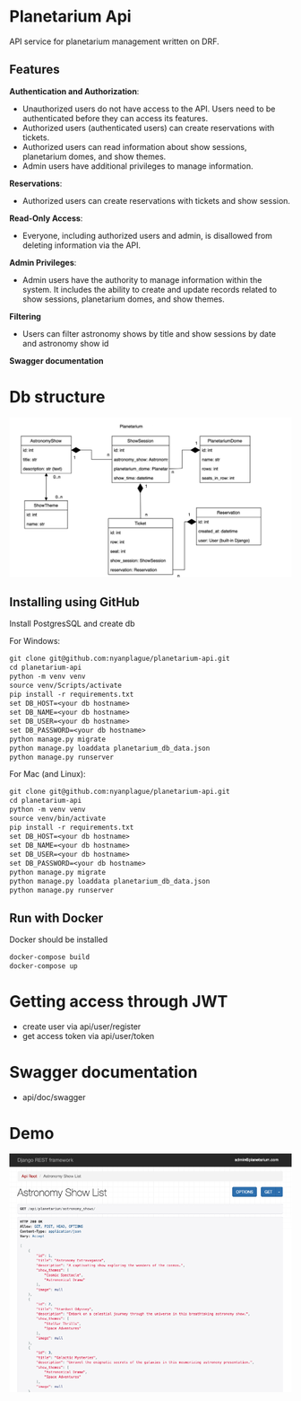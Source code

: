 # Planetarium Api

API service for planetarium management written on DRF.

## Features

**Authentication and Authorization**:

* Unauthorized users do not have access to the API. Users need to be authenticated before they can access its features.
* Authorized users (authenticated users) can create reservations with tickets.
* Authorized users can read information about show sessions, planetarium domes, and show themes.
* Admin users have additional privileges to manage information.

**Reservations**:

* Authorized users can create reservations with tickets and show session.

**Read-Only Access**:

* Everyone, including authorized users and admin, is disallowed from deleting information via the API.

**Admin Privileges**:

* Admin users have the authority to manage information within the system. It includes the ability to create and update records related to show sessions, planetarium domes, and show themes.

**Filtering**
* Users can filter astronomy shows by title and show sessions by date and astronomy show id

**Swagger documentation**


# Db structure
![Db structure](demo/planetarium_db.png)

## Installing using GitHub

Install PostgresSQL and create db

For Windows:
```shell
git clone git@github.com:nyanplague/planetarium-api.git
cd planetarium-api
python -m venv venv
source venv/Scripts/activate
pip install -r requirements.txt
set DB_HOST=<your db hostname>
set DB_NAME=<your db hostname>
set DB_USER=<your db hostname>
set DB_PASSWORD=<your db hostname>
python manage.py migrate
python manage.py loaddata planetarium_db_data.json
python manage.py runserver
```
For Mac (and Linux):
```shell
git clone git@github.com:nyanplague/planetarium-api.git
cd planetarium-api
python -m venv venv
source venv/bin/activate
pip install -r requirements.txt
set DB_HOST=<your db hostname>
set DB_NAME=<your db hostname>
set DB_USER=<your db hostname>
set DB_PASSWORD=<your db hostname>
python manage.py migrate
python manage.py loaddata planetarium_db_data.json
python manage.py runserver
```

## Run with Docker
Docker should be installed
```shell
docker-compose build
docker-compose up
```
# Getting access through JWT
* create user via api/user/register
* get access token via api/user/token

# Swagger documentation
* api/doc/swagger

# Demo
![Api Demo](demo/demo.png)